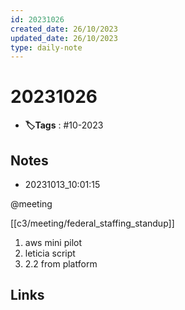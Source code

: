 ```yaml
---
id: 20231026
created_date: 26/10/2023
updated_date: 26/10/2023
type: daily-note
---
```


# 20231026
- **🏷️Tags** : #10-2023  

## Notes
- 20231013_10:01:15

@meeting 

[[c3/meeting/federal_staffing_standup]] 

1. aws mini pilot
2. leticia script
3. 2.2 from platform


## Links
